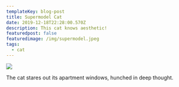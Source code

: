 ```yaml
---
templateKey: blog-post
title: Supermodel Cat
date: 2019-12-18T22:28:00.570Z
description: This cat knows aesthetic!
featuredpost: false
featuredimage: /img/supermodel.jpeg
tags:
  - cat
---
```

![](/img/supermodel_compressed.jpg)

The cat stares out its apartment windows, hunched in deep thought.
